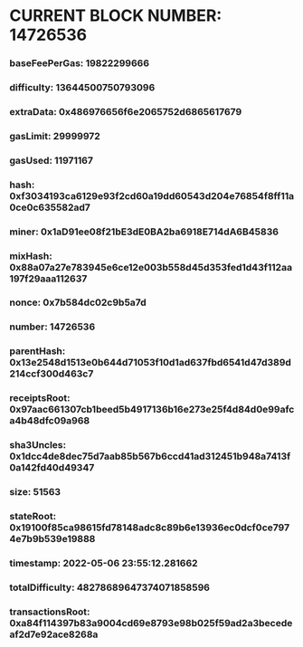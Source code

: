 # CURRENT BLOCK NUMBER: 14726536

### baseFeePerGas: 19822299666
### difficulty: 13644500750793096
### extraData: 0x486976656f6e2065752d6865617679
### gasLimit: 29999972
### gasUsed: 11971167
### hash: 0xf3034193ca6129e93f2cd60a19dd60543d204e76854f8ff11a0ce0c635582ad7
### miner: 0x1aD91ee08f21bE3dE0BA2ba6918E714dA6B45836
### mixHash: 0x88a07a27e783945e6ce12e003b558d45d353fed1d43f112aa197f29aaa112637
### nonce: 0x7b584dc02c9b5a7d
### number: 14726536
### parentHash: 0x13e2548d1513e0b644d71053f10d1ad637fbd6541d47d389d214ccf300d463c7
### receiptsRoot: 0x97aac661307cb1beed5b4917136b16e273e25f4d84d0e99afca4b48dfc09a968
### sha3Uncles: 0x1dcc4de8dec75d7aab85b567b6ccd41ad312451b948a7413f0a142fd40d49347
### size: 51563
### stateRoot: 0x19100f85ca98615fd78148adc8c89b6e13936ec0dcf0ce7974e7b9b539e19888
### timestamp: 2022-05-06 23:55:12.281662
### totalDifficulty: 48278689647374071858596
### transactionsRoot: 0xa84f114397b83a9004cd69e8793e98b025f59ad2a3becedeaf2d7e92ace8268a
